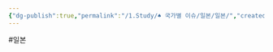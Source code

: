 ```yaml
---
{"dg-publish":true,"permalink":"/1.Study/♠ 국가별 이슈/일본/일본/","created":"2023-09-25T19:51:39.965+09:00","updated":"2025-06-03T20:07:22.366+09:00"}
---
```


#일본 